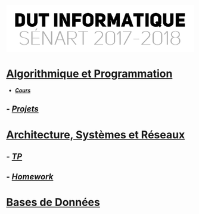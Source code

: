 <p align="center"> 
<img src="files/readme.png">
</p>

# [Algorithmique et Programmation](APL/)
- [***Cours***](APL/)
## - [*Projets*](APL/projets/)
# [Architecture, Systèmes et Réseaux](ASR/)
## - [*TP*](ASR/)
## - [*Homework*](ASR/HOMEWORK/)
# [Bases de Données](DB/)
